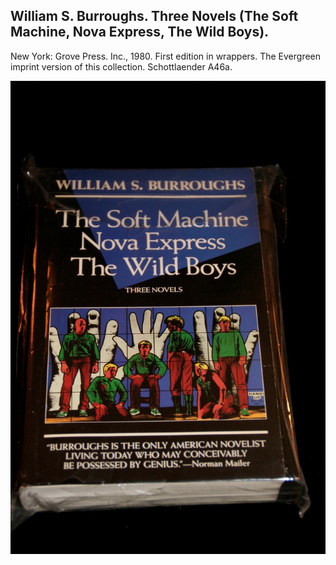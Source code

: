 ## William S. Burroughs. Three Novels (The Soft Machine, Nova Express, The Wild Boys).

New York: Grove Press. Inc., 1980. First edition in wrappers. The Evergreen imprint version of this collection. Schottlaender A46a.

![Three Novels (The Soft Machine, Nova Express, The Wild Boys)](../assets/images/three-novels-the-soft-machine-1.jpg)
